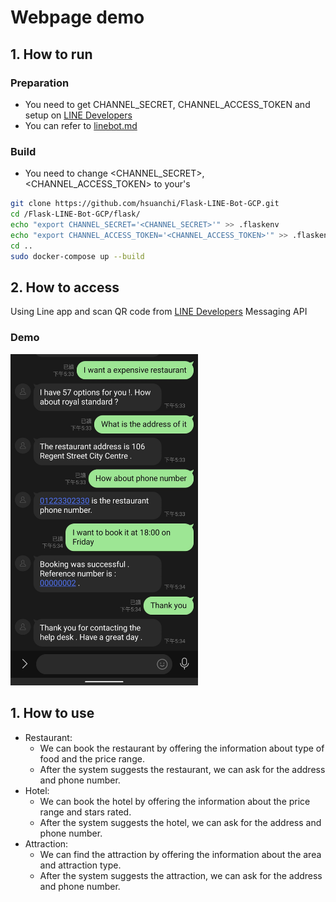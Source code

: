 # Webpage demo

## 1. How to run

### Preparation
* You need to get CHANNEL_SECRET, CHANNEL_ACCESS_TOKEN and setup on [LINE Developers](https://developers.line.biz)
* You can refer to [linebot.md](https://mllab.asuscomm.com:12960/s/e5OzBzhDn)

### Build
* You need to change <CHANNEL_SECRET>, <CHANNEL_ACCESS_TOKEN> to your's
```bash
git clone https://github.com/hsuanchi/Flask-LINE-Bot-GCP.git
cd /Flask-LINE-Bot-GCP/flask/
echo "export CHANNEL_SECRET='<CHANNEL_SECRET>'" >> .flaskenv
echo "export CHANNEL_ACCESS_TOKEN='<CHANNEL_ACCESS_TOKEN>'" >> .flaskenv
cd ..
sudo docker-compose up --build
```

## 2. How to access
Using Line app and scan QR code from [LINE Developers](https://developers.line.biz) Messaging API

### Demo

<img src="./line.jpg" width="300">


## 1. How to use
* Restaurant:
  * We can book the restaurant by offering the information about type of food and the price range.
  * After the system suggests the restaurant, we can ask for the address and phone number.
* Hotel:
  * We can book the hotel by offering the information about the price range and stars rated.
  * After the system suggests the hotel, we can ask for the address and phone number.
* Attraction:
  * We can find the attraction by offering the information about the area and attraction type.
  * After the system suggests the attraction, we can ask for the address and phone number.
